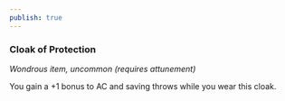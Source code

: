 ```yaml
---
publish: true
---
```

### Cloak of Protection

*Wondrous item, uncommon (requires attunement)*

You gain a +1 bonus to AC and saving throws while you wear this cloak.